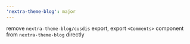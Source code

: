 ```yaml
---
'nextra-theme-blog': major
---
```


remove `nextra-theme-blog/cusdis` export, export `<Comments>` component from `nextra-theme-blog` directly
